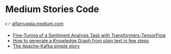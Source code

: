 # Medium Stories Code

👉 [alfarruggia.medium.com](https://alfarruggia.medium.com)

- [Fine-Tuning of a Sentiment Analysis Task with Transformers-TensorFlow](./fine-tuning-transformers-of-sentiment-analysis-task-with-tranformer-tensorflow/)
- [How to generate a Knowledge Graph from plain text in few steps](./how-to-generate-a-knowledge-graph-from-plain-text-in-few-steps/)
- [The Apache-Kafka simple story](./the-apache-kakfa-simple-story/)
